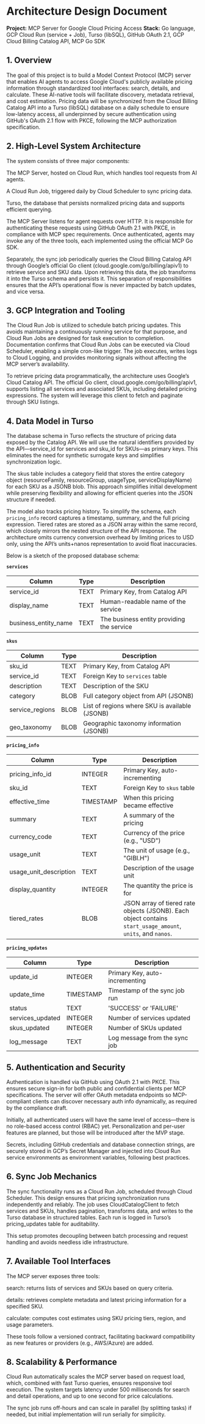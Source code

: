 # Architecture Design Document

**Project:** MCP Server for Google Cloud Pricing Access
**Stack:** Go language, GCP Cloud Run (service + Job), Turso (libSQL), GitHub OAuth 2.1, GCP Cloud Billing Catalog API, MCP Go SDK

## 1. Overview
The goal of this project is to build a Model Context Protocol (MCP) server that enables AI agents to access Google Cloud's publicly available pricing information through standardized tool interfaces: search, details, and calculate. These AI-native tools will facilitate discovery, metadata retrieval, and cost estimation. Pricing data will be synchronized from the Cloud Billing Catalog API into a Turso (libSQL) database on a daily schedule to ensure low-latency access, all underpinned by secure authentication using GitHub's OAuth 2.1 flow with PKCE, following the MCP authorization specification.

## 2. High-Level System Architecture
The system consists of three major components:

The MCP Server, hosted on Cloud Run, which handles tool requests from AI agents.

A Cloud Run Job, triggered daily by Cloud Scheduler to sync pricing data.

Turso, the database that persists normalized pricing data and supports efficient querying.

The MCP Server listens for agent requests over HTTP. It is responsible for authenticating these requests using GitHub OAuth 2.1 with PKCE, in compliance with MCP spec requirements. Once authenticated, agents may invoke any of the three tools, each implemented using the official MCP Go SDK.

Separately, the sync job periodically queries the Cloud Billing Catalog API through Google’s official Go client (cloud.google.com/go/billing/apiv1) to retrieve service and SKU data. Upon retrieving this data, the job transforms it into the Turso schema and persists it. This separation of responsibilities ensures that the API’s operational flow is never impacted by batch updates, and vice versa.

## 3. GCP Integration and Tooling
The Cloud Run Job is utilized to schedule batch pricing updates. This avoids maintaining a continuously running service for that purpose, and Cloud Run Jobs are designed for task execution to completion. Documentation confirms that Cloud Run Jobs can be executed via Cloud Scheduler, enabling a simple cron-like trigger. The job executes, writes logs to Cloud Logging, and provides monitoring signals without affecting the MCP server’s availability.

To retrieve pricing data programmatically, the architecture uses Google’s Cloud Catalog API. The official Go client, cloud.google.com/go/billing/apiv1, supports listing all services and associated SKUs, including detailed pricing expressions. The system will leverage this client to fetch and paginate through SKU listings.

## 4. Data Model in Turso
The database schema in Turso reflects the structure of pricing data exposed by the Catalog API. We will use the natural identifiers provided by the API—service_id for services and sku_id for SKUs—as primary keys. This eliminates the need for synthetic surrogate keys and simplifies synchronization logic.

The skus table includes a category field that stores the entire category object (resourceFamily, resourceGroup, usageType, serviceDisplayName) for each SKU as a JSONB blob. This approach simplifies initial development while preserving flexibility and allowing for efficient queries into the JSON structure if needed.

The model also tracks pricing history. To simplify the schema, each `pricing_info` record captures a timestamp, summary, and the full pricing expression. Tiered rates are stored as a JSON array within the same record, which closely mirrors the nested structure of the API response. The architecture omits currency conversion overhead by limiting prices to USD only, using the API’s units+nanos representation to avoid float inaccuracies.

Below is a sketch of the proposed database schema:

**`services`**

| Column | Type | Description |
| --- | --- | --- |
| service_id | TEXT | Primary Key, from Catalog API |
| display_name | TEXT | Human-readable name of the service |
| business_entity_name | TEXT | The business entity providing the service |

**`skus`**

| Column | Type | Description |
| --- | --- | --- |
| sku_id | TEXT | Primary Key, from Catalog API |
| service_id | TEXT | Foreign Key to `services` table |
| description | TEXT | Description of the SKU |
| category | BLOB | Full category object from API (JSONB) |
| service_regions | BLOB | List of regions where SKU is available (JSONB) |
| geo_taxonomy | BLOB | Geographic taxonomy information (JSONB) |

**`pricing_info`**

| Column | Type | Description |
| --- | --- | --- |
| pricing_info_id | INTEGER | Primary Key, auto-incrementing |
| sku_id | TEXT | Foreign Key to `skus` table |
| effective_time | TIMESTAMP | When this pricing became effective |
| summary | TEXT | A summary of the pricing |
| currency_code | TEXT | Currency of the price (e.g., "USD") |
| usage_unit | TEXT | The unit of usage (e.g., "GIBI.H") |
| usage_unit_description| TEXT | Description of the usage unit |
| display_quantity | INTEGER | The quantity the price is for |
| tiered_rates | BLOB | JSON array of tiered rate objects (JSONB). Each object contains `start_usage_amount`, `units`, and `nanos`. |

**`pricing_updates`**

| Column | Type | Description |
| --- | --- | --- |
| update_id | INTEGER | Primary Key, auto-incrementing |
| update_time | TIMESTAMP | Timestamp of the sync job run |
| status | TEXT | 'SUCCESS' or 'FAILURE' |
| services_updated | INTEGER | Number of services updated |
| skus_updated | INTEGER | Number of SKUs updated |
| log_message | TEXT | Log message from the sync job |

## 5. Authentication and Security
Authentication is handled via GitHub using OAuth 2.1 with PKCE. This ensures secure sign-in for both public and confidential clients per MCP specifications. The server will offer OAuth metadata endpoints so MCP-compliant clients can discover necessary auth info dynamically, as required by the compliance draft.

Initially, all authenticated users will have the same level of access—there is no role-based access control (RBAC) yet. Personalization and per-user features are planned, but those will be introduced after the MVP stage.

Secrets, including GitHub credentials and database connection strings, are securely stored in GCP’s Secret Manager and injected into Cloud Run service environments as environment variables, following best practices.

## 6. Sync Job Mechanics
The sync functionality runs as a Cloud Run Job, scheduled through Cloud Scheduler. This design ensures that pricing synchronization runs independently and reliably. The job uses CloudCatalogClient to fetch services and SKUs, handles pagination, transforms data, and writes to the Turso database in structured tables. Each run is logged in Turso’s pricing_updates table for auditability.

This setup promotes decoupling between batch processing and request handling and avoids needless idle infrastructure.

## 7. Available Tool Interfaces
The MCP server exposes three tools:

search: returns lists of services and SKUs based on query criteria.

details: retrieves complete metadata and latest pricing information for a specified SKU.

calculate: computes cost estimates using SKU pricing tiers, region, and usage parameters.

These tools follow a versioned contract, facilitating backward compatibility as new features or providers (e.g., AWS/Azure) are added.

## 8. Scalability & Performance
Cloud Run automatically scales the MCP server based on request load, which, combined with fast Turso queries, ensures responsive tool execution. The system targets latency under 500 milliseconds for search and detail operations, and up to one second for price calculations.

The sync job runs off-hours and can scale in parallel (by splitting tasks) if needed, but initial implementation will run serially for simplicity.
